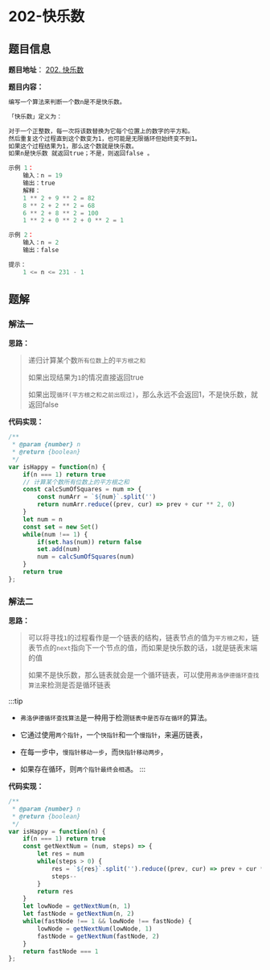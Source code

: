 # 202-快乐数

## 题目信息

**题目地址**： [202. 快乐数](https://leetcode.cn/problems/happy-number/description/)

**题目内容：**

```javascript
编写一个算法来判断一个数n是不是快乐数。

「快乐数」定义为：

对于一个正整数，每一次将该数替换为它每个位置上的数字的平方和。
然后重复这个过程直到这个数变为1，也可能是无限循环但始终变不到1。
如果这个过程结果为1，那么这个数就是快乐数。
如果n是快乐数 就返回true；不是，则返回false 。

示例 1：
    输入：n = 19
    输出：true
    解释：
    1 ** 2 + 9 ** 2 = 82
    8 ** 2 + 2 ** 2 = 68
    6 ** 2 + 8 ** 2 = 100
    1 ** 2 + 0 ** 2 + 0 ** 2 = 1

示例 2：
    输入：n = 2
    输出：false

提示：
    1 <= n <= 231 - 1
```

## 题解

### 解法一

**思路：**

> 递归计算某个数`所有位数`上的`平方根之和`
> 
> 如果出现结果为`1`的情况直接返回true
> 
> 如果出现`循环(平方根之和之前出现过)`，那么永远不会返回1，不是快乐数，就返回false

**代码实现：**

```javascript
/**
 * @param {number} n
 * @return {boolean}
 */
var isHappy = function(n) {
    if(n === 1) return true
    // 计算某个数所有位数上的平方根之和
    const calcSumOfSquares = num => {
        const numArr = `${num}`.split('')
        return numArr.reduce((prev, cur) => prev + cur ** 2, 0)
    }
    let num = n
    const set = new Set()
    while(num !== 1) {
        if(set.has(num)) return false
        set.add(num)
        num = calcSumOfSquares(num)
    }
    return true
};
```

### 解法二

**思路：**

> 可以将寻找`1`的过程看作是一个链表的结构，链表节点的值为`平方根之和`，链表节点的`next`指向下一个节点的值，而如果是快乐数的话，`1`就是链表末端的值
> 
> 如果不是快乐数，那么链表就会是一个循环链表，可以使用`弗洛伊德循环查找算法`来检测是否是循环链表

:::tip
- `弗洛伊德循环查找算法`是一种用于检测`链表中是否存在循环`的算法。 

- 它通过使用`两个指针`，一个`快指针`和一个`慢指针`，来遍历链表，
- 在每一步中，`慢指针移动一步`，而`快指针移动两步`，
- 如果存在循环，则`两个指针最终会相遇`。
:::
 
**代码实现：**

```javascript
/**
 * @param {number} n
 * @return {boolean}
 */
var isHappy = function(n) {
    if(n === 1) return true
    const getNextNum = (num, steps) => {
        let res = num
        while(steps > 0) {
            res = `${res}`.split('').reduce((prev, cur) => prev + cur ** 2, 0)
            steps--
        }
        return res
    }
    let lowNode = getNextNum(n, 1)
    let fastNode = getNextNum(n, 2)
    while(fastNode !== 1 && lowNode !== fastNode) {
        lowNode = getNextNum(lowNode, 1)
        fastNode = getNextNum(fastNode, 2)
    }
    return fastNode === 1
};
```
